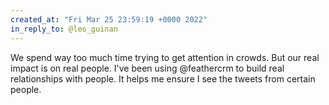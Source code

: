 ```yaml
---
created_at: "Fri Mar 25 23:59:19 +0000 2022"
in_reply_to: @leo_guinan
---
```


We spend way too much time trying to get attention in crowds. But our real impact is on real people. I've been using @feathercrm to build real relationships with people. It helps me ensure I see the tweets from certain people.